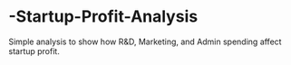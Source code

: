 # -Startup-Profit-Analysis
Simple analysis to show how R&amp;D, Marketing, and Admin spending affect startup profit.
